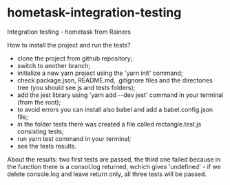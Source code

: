 # hometask-integration-testing
Integration testing - hometask from Rainers

How to install the project and run the tests?
- clone the project from github repository;
- switch to another branch;
- initialize a new yarn project using the 'yarn init' command;
- check package.json, README.md, .gitignore files and the directories tree (you should see js and tests folders);
- add the jest library using 'yarn add --dev jest' command in your terminal (from the root);
- to avoid errors you can install also babel and add a babel.config.json file;
- in the folder tests there was created a file called rectangle.test.js consisting tests;
- run yarn test command in your terminal;
- see the tests results.

About the results: two first tests are passed, the third one failed because in the function there is a consol.log returned, wchich gives 'undefined' - if we delete console.log and leave return only, all three tests will be passed.